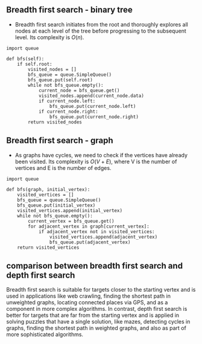 ## Breadth first search - binary tree
- Breadth first search initiates from the root and thoroughly explores all nodes at each level of the tree before progressing to the subsequent level. Its complexity is $O(n)$.

```
import queue

def bfs(self):
    if self.root:
        visited_nodes = []
        bfs_queue = queue.SimpleQueue()
        bfs_queue.put(self.root)
        while not bfs_queue.empty():
            current_node = bfs_queue.get()
            visited_nodes.append(current_node.data)
            if current_node.left:
                bfs_queue.put(current_node.left)
            if current_node.right:
                bfs_queue.put(current_node.right)
        return visited_nodes
```

## Breadth first search - graph
- As graphs have cycles, we need to check if the vertices have already been visited. Its complexity is $O(V + E)$, where V is the number of vertices and E is the number of edges.

```
import queue

def bfs(graph, initial_vertex):
    visited_vertices = []
    bfs_queue = queue.SimpleQueue()
    bfs_queue.put(initial_vertex)
    visited_vertices.append(initial_vertex)
    while not bfs_queue.empty():
        current_vertex = bfs_queue.get()
        for adjacent_vertex in graph[current_vertex]:
            if adjacent_vertex not in visited_vertices:
                visited_vertices.append(adjacent_vertex)
                bfs_queue.put(adjacent_vertex)
    return visited_vertices
```

## comparison between breadth first search and depth first search
Breadth first search is suitable for targets closer to the starting vertex and is used in applications like web crawling, finding the shortest path in unweighted graphs, locating connected places via GPS, and as a component in more complex algorithms. In contrast, depth first search is better for targets that are far from the starting vertex and is applied in solving puzzles that have a single solution, like mazes, detecting cycles in graphs, finding the shortest path in weighted graphs, and also as part of more sophisticated algorithms.
